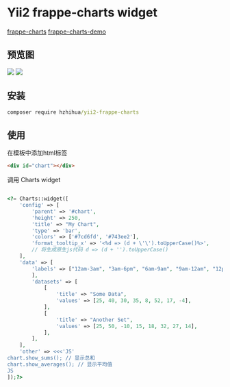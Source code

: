 # Yii2 frappe-charts widget
[frappe-charts](https://github.com/frappe/charts) [frappe-charts-demo](https://frappe.github.io/charts/)
## 预览图
![](https://raw.githubusercontent.com/wiki/Hzhihua/yii2-frappe-charts/charts-2.png)
![](https://raw.githubusercontent.com/wiki/Hzhihua/yii2-frappe-charts/charts-1.png)

## 安装
```cmd
composer require hzhihua/yii2-frappe-charts
```

## 使用
在模板中添加html标签
```html
<div id="chart"></div>
```
调用 Charts widget
```php

<?= Charts::widget([
    'config' => [
        'parent' => '#chart',
        'height' => 250,
        'title' => "My Chart",
        'type' => 'bar',
        'colors' => ['#7cd6fd', '#743ee2'],
        'format_tooltip_x' => '<%d => (d + \'\').toUpperCase()%>', 
        // 将生成原生js代码 d => (d + '').toUpperCase()
    ],
    'data' => [
        'labels' => ["12am-3am", "3am-6pm", "6am-9am", "9am-12am", "12pm-3pm", "3pm-6pm", "6pm-9pm", "9am-12am"
        ],
        'datasets' => [
            [
                'title' => "Some Data",
                'values' => [25, 40, 30, 35, 8, 52, 17, -4],
            ],
            [
                'title' => "Another Set",
                'values' => [25, 50, -10, 15, 18, 32, 27, 14],
            ],
        ],
    ],
    'other' => <<<'JS'
chart.show_sums(); // 显示总和
chart.show_averages(); // 显示平均值
JS
]);?>
```